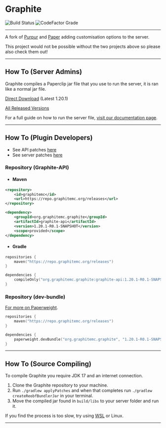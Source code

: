# Graphite 
![Build Status](https://img.shields.io/github/actions/workflow/status/GraphiteMC/Graphite/build.yml)
![CodeFactor Grade](https://img.shields.io/codefactor/grade/github/GraphiteMC/Graphite/ver%2F1.20.1)
___
A fork of [Purpur](https://purpurmc.org/) and [Paper](https://papermc.io/) adding customisation options to the server. 

This project would not be possible without the two projects above so please also check them out!
___
## How To (Server Admins)
Graphite compiles a Paperclip jar file that you use to run the server, it is ran like a normal jar file.

[Direct Download](https://github.com/GraphiteMC/Graphite/releases/download/latest-1.20.1/Graphite-paperclip-1.20.1-R0.1-SNAPSHOT-reobf.jar) (Latest 1.20.1)

[All Released Versions](https://github.com/GraphiteMC/Graphite/releases)

For a full guide on how to run the server file, [visit our documentation page](https://docs.graphitemc.org/getting-started/Prerequisites/).
___
## How To (Plugin Developers)
* See API patches [here](patches/api)
* See server patches [here](patches/server)

### Repository (Graphite-API)
* #### Maven
```xml
<repository>
    <id>graphitemc</id>
    <url>https://repo.graphitemc.org/releases</url>
</repository>

<dependency>
    <groupId>org.graphitemc.graphite</groupId>
    <artifactId>graphite-api</artifactId>
    <version>1.20.1-R0.1-SNAPSHOT</version>
    <scope>provided</scope>
</dependency>
```
* #### Gradle
```kotlin
repositories {
    maven("https://repo.graphitemc.org/releases")
}

dependencies {
    compileOnly("org.graphitemc.graphite:graphite-api:1.20.1-R0.1-SNAPSHOT")
}
```
### Repository (dev-bundle)
[For more on Paperweight](https://github.com/PaperMC/paperweight/).
```kotlin
repositories {
    maven("https://repo.graphitemc.org/releases")
}

dependencies {
    paperweight.devBundle("org.graphitemc.graphite", "1.20.1-R0.1-SNAPSHOT")
}
```
___
## How To (Source Compiling)
To compile Graphite you require JDK 17 and an internet connection.
1. Clone the Graphite repository to your machine.
2. Run `./gradlew applyPatches` and when that completes run `./gradlew createReobfBundlerJar` in your terminal.
3. Move the compiled jar found in `build/libs` to your server folder and run it.

If you find the process is too slow, try using [WSL](https://learn.microsoft.com/en-us/windows/wsl/install) or Linux.
___
